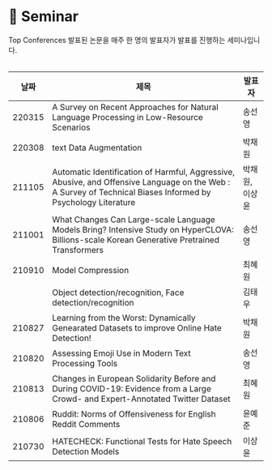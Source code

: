 📃 Seminar
===========
Top Conferences 발표된 논문을 매주 한 명의 발표자가 발표를 진행하는 세미나입니다. 
<br><br>

|날짜|제목|발표자|
|----|----|----|
|220315|A Survey on Recent Approaches for Natural Language Processing in Low-Resource Scenarios|송선영|
|220308|text Data Augmentation|박채원|
|211105|Automatic Identification of Harmful, Aggressive, Abusive, and Offensive Language on the Web : A Survey of Technical Biases Informed by Psychology Literature|박채원,이상윤|
|211001|What Changes Can Large-scale Language Models Bring? Intensive Study on HyperCLOVA: Billions-scale Korean Generative Pretrained Transformers|송선영|
|210910|Model Compression|최혜원|
|      |Object detection/recognition, Face detection/recognition|김태우|
|210827|Learning from the Worst: Dynamically Genearated Datasets to improve Online Hate Detection!|박채원|
|210820|Assessing Emoji Use in Modern Text Processing Tools|송선영|
|210813|Changes in European Solidarity Before and During COVID-19: Evidence from a Large Crowd- and Expert-Annotated Twitter Dataset|최혜원|
|210806|Ruddit: Norms of Offensiveness for English Reddit Comments|윤예준|
|210730|HATECHECK: Functional Tests for Hate Speech Detection Models|이상윤|
